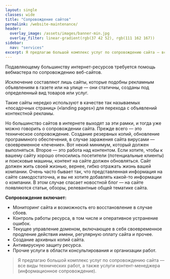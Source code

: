 ```yaml
---
layout: single
classes: wide
title: "Сопровождение сайтов"
permalink: /website-maintenance/
header:
  overlay_image: /assets/images/banner-min.jpg
  overlay_filter: linear-gradient(rgb(37 42 52), rgb(111 162 167))
sidebar:
  nav: "services"
excerpt: Я предлагаю большой комплекс услуг по сопровождению сайта — все виды технических работ, а также услуги контент-менеджера (информационное сопровождение). Узнайте подробную информацию об услугах по телефону: ☎ +7 (960) 799-76-34.
---
```


Подавляющему большинству интернет-ресурсов требуется помощь вебмастера по сопровождению веб-сайтов.

Исключение составляют лишь сайты, которые подобны рекламным объявлениям в газете или на улице — они статичны, созданы под определенный вид товаров или услуг.

Такие сайты нередко используют в качестве так называемых «посадочных страниц» («landing pages») для перехода с объявлений контекстной рекламы.

Но большинство сайтов в интернете выходят за эти рамки, и тогда уже можно говорить о сопровождении сайта.
Прежде всего — это техническое сопровождение. Создание резервных копий, обновление программного обеспечения, в случае заражения сайта вирусами — своевременное «лечение». Вот некий минимум, который должен выполняться.
Второе — это работа над контентом. Если хотите, чтобы к вашему сайту хорошо относились посетители (потенциальные клиенты) и поисковые машины, контент на сайте должен обновляться. Сайт должен жить своей жизнью, вернее, гибко отражать жизнь вашей компании. Очень часто бывает так, что представленная информация на сайте самодостаточна, и вы не хотите добавлять какой-то информации о компании. В этом случае спасает новостной блог — на сайте появляются статьи, обзоры, релевантные общей тематике сайта.

**Сопровождение включает:**
- Мониторинг сайта и возможность его восстановление в случае сбоев.
- Контроль работы ресурса, в том числе и оперативное устранение ошибок.
- Текущее управление доменом, включающее в себя своевременное продление действия имени, регулярную оплату сайта и прочее.
- Создание архивных копий сайта.
- Антивирусную защиту ресурса.
- Прочие услуги в области консультирования и организации работ.

> Я предлагаю большой комплекс услуг по сопровождению сайта — все виды технических работ, а также услуги контент-менеджера (информационное сопровождение).

